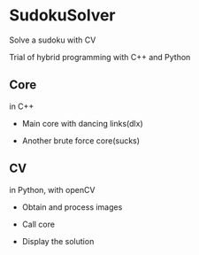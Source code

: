 # SudokuSolver

Solve a sudoku with CV

Trial of hybrid programming with C++ and Python

## Core

in C++

* Main core with dancing links(dlx)

* Another brute force core(sucks)

## CV

in Python, with openCV

* Obtain and process images

* Call core

* Display the solution